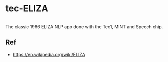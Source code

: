 # tec-ELIZA
![]()


The classic 1966 ELIZA NLP app done with the Tec1, MINT and Speech chip.   


## Ref 
- https://en.wikipedia.org/wiki/ELIZA
